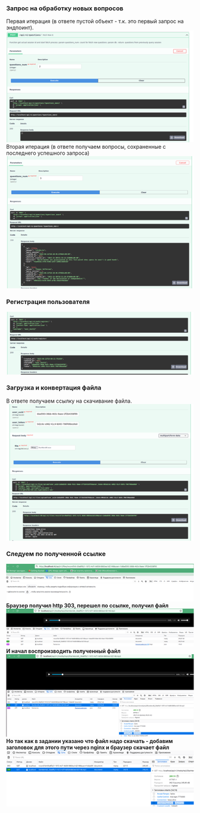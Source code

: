 ### Запрос на обработку новых вопросов
Первая итерация (в ответе пустой объект - т.к. это первый запрос на эндпоинт).
![Первая итерация](/media/questions_first.png)
Вторая итерация (в ответе получаем вопросы, сохраненные с последнего успешного запроса)
![Вторая итерация](/media/questions_second.png)

### Регистрация пользователя
![Регистрация пользователя](/media/user%20register.png)

### Загрузка и конвертация файла
В ответе получаем ссылку на скачивание файла.
![Загрузка файла](/media/upload_convert%20file.png)

### Следуем по полученной ссылке
![Следуем по ссылке](/media/follow%20link.png)
**Браузер получил http 303, перешел по ссылке, получил файл**
![Браузер получил http 303, перешел по ссылке, получил файл](/media/redirect%20to%20download%20link.png)
**И начал воспроизводить полученный файл**
![И начал воспроизводить полученный файл](/media/play%20mp3%20audio.png)
**Но так как в задании указано что файл надо скачать - добавим заголовок для этого пути через nginx и браузер скачает файл**
![Но так как в задании указано что файл надо скачать - добавим заголовок для этого пути через nginx и браузер скачает файл](/media/download%20file.png)
